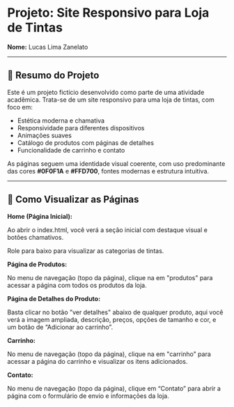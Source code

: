 # Projeto: Site Responsivo para Loja de Tintas

**Nome:** Lucas Lima Zanelato  


---

## 🧾 Resumo do Projeto

Este é um projeto fictício desenvolvido como parte de uma atividade acadêmica. Trata-se de um site responsivo para uma loja de tintas, com foco em:

- Estética moderna e chamativa
- Responsividade para diferentes dispositivos
- Animações suaves
- Catálogo de produtos com páginas de detalhes
- Funcionalidade de carrinho e contato

As páginas seguem uma identidade visual coerente, com uso predominante das cores **#0F0F1A** e **#FFD700**, fontes modernas e estrutura intuitiva.

---

## 📂 Como Visualizar as Páginas

**Home (Página Inicial):**

Ao abrir o index.html, você verá a seção inicial com destaque visual e botões chamativos.

Role para baixo para visualizar as categorias de tintas.

**Página de Produtos:**

No menu de navegação (topo da página), clique na em "produtos" para acessar a página com todos os produtos da loja.

**Página de Detalhes do Produto:**

Basta clicar no botão "ver detalhes" abaixo de qualquer produto, aqui você verá a imagem ampliada, descrição, preços, opções de tamanho e cor, e um botão de “Adicionar ao carrinho”.

**Carrinho:**

No menu de navegação (topo da página), clique na em "carrinho" para acessar a página do carrinho e visualizar os itens adicionados.

**Contato:**

No menu de navegação (topo da página), clique em “Contato” para abrir a página com o formulário de envio e informações da loja.
